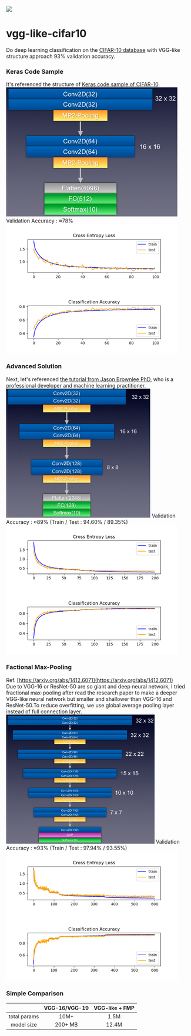 ![](https://img.shields.io/github/license/laplacetw/vgg-like-cifar10)
# vgg-like-cifar10
Do deep learning classification on the [CIFAR-10 database](https://www.cs.toronto.edu/~kriz/cifar.html) with VGG-like structure approach 93% validation accuracy.

### Keras Code Sample
It's referenced the structure of [Keras code sample of CIFAR-10](https://keras.io/examples/cifar10_cnn/).<br>
<img src="./model_summary/keras_sample_cifar10.png" height="350px">
Validation Accuracy : ≈78%
<img src="./train_history/keras_sample_cifar10.png" height="350px">

### Advanced Solution
Next, let's referenced [the tutorial from Jason Brownlee PhD](https://machinelearningmastery.com/how-to-develop-a-cnn-from-scratch-for-cifar-10-photo-classification/), who is a professional developer and machine learning practitioner.<br>
<img src="./model_summary/jason_brownlee_cifar10.png" height="350px">
Validation Accuracy : ≈89% (Train / Test : 94.60% / 89.35%)
<img src="./train_history/jason_brownlee_cifar10.png" height="350px">


### Factional Max-Pooling
Ref. [https://arxiv.org/abs/1412.6071](https://arxiv.org/abs/1412.6071)<br>
Due to VGG-16 or ResNet-50 are so giant and deep neural network, I tried fractional max-pooling after read the research paper to make a deeper VGG-like neural network but smaller and  shallower than VGG-16 and ResNet-50.To reduce overfitting, we use global average pooling layer instead of full connection layer.<br>
<img src="./model_summary/fmp_cifar10.png" height="350px">
Validation Accuracy : ≈93% (Train / Test : 97.94% / 93.55%)
<img src="./train_history/fmp_cifar10.png" height="350px">

### Simple Comparison
|            | VGG-16/VGG-19 |VGG-like + FMP|
|:----------:|:-------------:|:------------:|
|total params|10M+           |1.5M          |
| model size |200+ MB        |12.4M         |